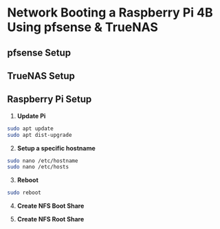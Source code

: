 # Network Booting a Raspberry Pi 4B Using pfsense & TrueNAS

## pfsense Setup

## TrueNAS Setup

## Raspberry Pi Setup

1. **Update Pi**

```bash
sudo apt update
sudo apt dist-upgrade
```

2. **Setup a specific hostname**

```bash
sudo nano /etc/hostname
sudo nano /etc/hosts
```

3. **Reboot**

```bash
sudo reboot
```

4. **Create NFS Boot Share**

5. **Create NFS Root Share**
